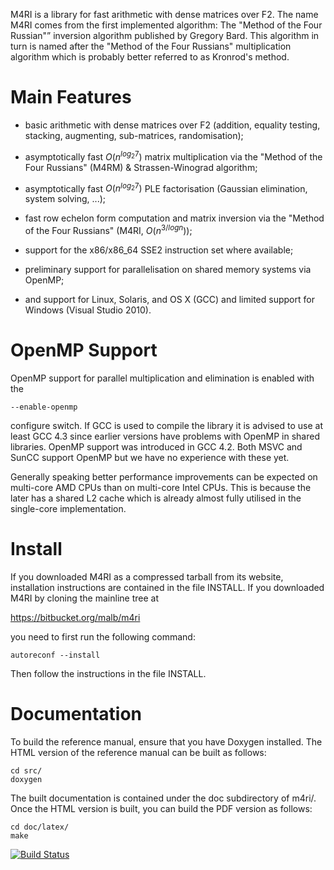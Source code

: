 M4RI is a library for fast arithmetic with dense matrices over F2. The
name M4RI comes from the first implemented algorithm: The "Method of
the Four Russian"” inversion algorithm published by Gregory Bard. This
algorithm in turn is named after the "Method of the Four Russians"
multiplication algorithm which is probably better referred to as
Kronrod's method.

# Main Features #

 * basic arithmetic with dense matrices over F2 (addition, equality
   testing, stacking, augmenting, sub-matrices, randomisation);

 * asymptotically fast $O(n^{log_2 7})$ matrix multiplication via the "Method
   of the Four Russians" (M4RM) & Strassen-Winograd algorithm;

 * asymptotically fast $O(n^{log_2 7})$ PLE factorisation (Gaussian
   elimination, system solving, ...);

 * fast row echelon form computation and matrix inversion via the "Method
   of the Four Russians" (M4RI, $O(n^{3/log n})$);

 * support for the x86/x86_64 SSE2 instruction set where available;

 * preliminary support for parallelisation on shared memory systems
   via OpenMP;

 * and support for Linux, Solaris, and OS X (GCC) and limited support
   for Windows (Visual Studio 2010).

# OpenMP Support #

OpenMP support for parallel multiplication and elimination is enabled
with the

    --enable-openmp

configure switch. If GCC is used to compile the library it is advised
to use at least GCC 4.3 since earlier versions have problems with
OpenMP in shared libraries. OpenMP support was introduced in GCC
4.2. Both MSVC and SunCC support OpenMP but we have no experience with
these yet.

Generally speaking better performance improvements can be expected on
multi-core AMD CPUs than on multi-core Intel CPUs. This is because the
later has a shared L2 cache which is already almost fully utilised in
the single-core implementation.

# Install #

If you downloaded M4RI as a compressed tarball from its website,
installation instructions are contained in the file INSTALL. If you
downloaded M4RI by cloning the mainline tree at

https://bitbucket.org/malb/m4ri

you need to first run the following command:

    autoreconf --install

Then follow the instructions in the file INSTALL.

# Documentation #

To build the reference manual, ensure that you have Doxygen installed.
The HTML version of the reference manual can be built as follows:

    cd src/
    doxygen

The built documentation is contained under the doc subdirectory of m4ri/.
Once the HTML version is built, you can build the PDF version as follows:

    cd doc/latex/
    make

[![Build Status](https://drone.io/bitbucket.org/malb/m4ri/status.png)](https://drone.io/bitbucket.org/malb/m4ri/latest)
